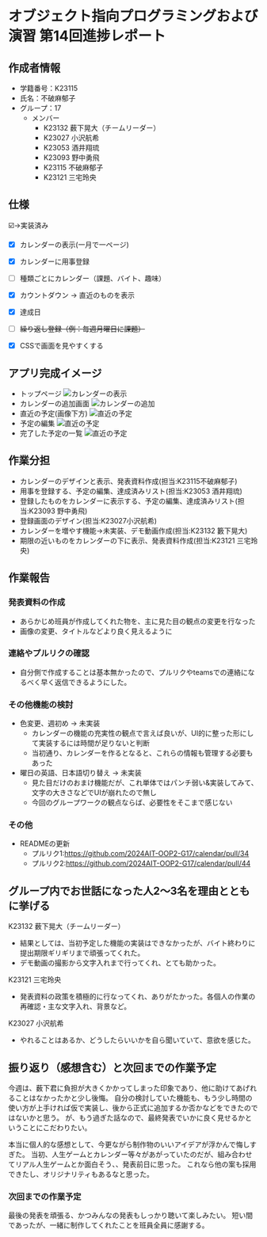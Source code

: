 # オブジェクト指向プログラミングおよび演習 第14回進捗レポート

## 作成者情報

- 学籍番号：K23115
- 氏名：不破麻郁子
- グループ：17
  - メンバー
    - K23132 薮下晃大（チームリーダー）
    - K23027 小沢航希
    - K23053 酒井翔琉
    - K23093 野中勇飛
    - K23115 不破麻郁子
    - K23121 三宅玲央


## 仕様

<!--
- flaskを使ったフォトアルバム
- 画像をアップロードできる
- アップロードした画像にタグをつけられる
- アップロードした画像にコメントを書ける
- 画像検索ページでタグやコメントから画像を検索できる
- CSSで画面を見やすくする
-->
☑️→実装済み
- [x] カレンダーの表示(一月で一ページ)
- [x] カレンダーに用事登録
- [ ] 種類ごとにカレンダー（課題、バイト、趣味）
- [x] カウントダウン → 直近のものを表示
- [x] 達成日
- [ ] ~~繰り返し登録（例：毎週月曜日に課題）~~
- [x] CSSで画面を見やすくする


## アプリ完成イメージ
<!-- 
- ここにトップページの手書きいらすと（top_page.jpegもMoodleへアップロードした）
- ここに画像リストページの手書きイラスト(image_list_page.jpeg)
- ここに画像アップロードページの手書きいらすと(upload_page.jpeg)
- ここに画像検索ページの手書きイラスト(search_page.jpeg) 
-->

- トップページ
![カレンダーの表示](calendar.png)
- カレンダーの追加画面
![カレンダーの追加](create.png)
- 直近の予定(画像下方)
![直近の予定](near.png)
- 予定の編集
![直近の予定](edit.png)
- 完了した予定の一覧
![直近の予定](completed.png)

## 作業分担
<!--
- 画像をアップロードできる（担当：K23997 工業自由）
- アップロードした画像にタグをつけられる（主担当：K23999 愛知太郎，副担当：K23998 愛知花子）
- アップロードした画像にコメントを書ける（主担当：K23998 愛知花子，副担当：K23999 愛知太郎）
- 画像検索ページでタグやコメントから画像を検索できる（担当：K23996 工業正義）
- CSSで画面を見やすくする（担当：K23995 工業愛） 
-->

- カレンダーのデザインと表示、発表資料作成(担当:K23115不破麻郁子)
- 用事を登録する、予定の編集、達成済みリスト(担当:K23053 酒井翔琉)
- 登録したものをカレンダーに表示する、予定の編集、達成済みリスト(担当:K23093 野中勇飛)
- 登録画面のデザイン(担当:K23027小沢航希)
- カレンダーを増やす機能→未実装、デモ動画作成(担当:K23132 籔下晃大)
- 期限の近いものをカレンダーの下に表示、発表資料作成(担当:K23121 三宅玲央)


## 作業報告
<!-- 
- 画像を保管する仕様を愛知花子と話あって決めた
- 保管した画像がWebページに表示されるところまで愛知花子と共同作業して作った
  - プルリクエストへのリンク
  - 上のプルリクエストがマージされた
   -->

### 発表資料の作成
- あらかじめ班員が作成してくれた物を、主に見た目の観点の変更を行なった
- 画像の変更、タイトルなどより良く見えるように

### 連絡やプルリクの確認
- 自分側で作成することは基本無かったので、プルリクやteamsでの連絡になるべく早く返信できるようにした。

### その他機能の検討
- 色変更、週初め → 未実装
  - カレンダーの機能の充実性の観点で言えば良いが、UI的に整った形にして実装するには時間が足りないと判断
  - 当初通り、カレンダーを作るとなると、これらの情報も管理する必要もあった
- 曜日の英語、日本語切り替え → 未実装
  - 見た目だけのおまけ機能だが、これ単体ではパンチ弱い&実装してみて、文字の大きさなどでUIが崩れたので無し
  - 今回のグループワークの観点ならば、必要性をそこまで感じない

### その他
- READMEの更新
  - プルリク1:https://github.com/2024AIT-OOP2-G17/calendar/pull/34
  - プルリク2:https://github.com/2024AIT-OOP2-G17/calendar/pull/44


## グループ内でお世話になった人2〜3名を理由とともに挙げる
<!-- 
- 画像処理のベースプログラム実装を一緒にした(K23998 愛知花子)
- プルリクエストを処理してくれた（K23999 愛知太郎）
- 調べ物を手伝ってくれた(K23995 工業愛)
-->

K23132 薮下晃大（チームリーダー）
- 結果としては、当初予定した機能の実装はできなかったが、バイト終わりに提出期限ギリギリまで頑張ってくれた。
- デモ動画の撮影から文字入れまで行ってくれ、とても助かった。

K23121 三宅玲央
- 発表資料の政策を積極的に行なってくれ、ありがたかった。各個人の作業の再確認・主な文字入れ、背景など。

K23027 小沢航希
- やれることはあるか、どうしたらいいかを自ら聞いていて、意欲を感じた。



## 振り返り（感想含む）と次回までの作業予定
<!-- 
- 計画通りに作業は進んでいる
- 画像を取り扱う共通仕様は愛知花子と共同で作成したが，来週からは作業を分担してすすめる
-->

今週は、薮下君に負担が大きくかかってしまった印象であり、他に助けてあげれることはなかったかと少し後悔。
自分の検討していた機能も、もう少し時間の使い方が上手ければ仮で実装し、後から正式に追加するか否かなどをできたのではないかと思う。
が、もう過ぎた話なので、最終発表でいかに良く見せるかということにこだわりたい。

本当に個人的な感想として、今更ながら制作物のいいアイデアが浮かんで悔しすぎた。
当初、人生ゲームとカレンダー等々があがっていたのだが、組み合わせてリアル人生ゲームとか面白そう、、発表前日に思った。
これなら他の案も採用できたし、オリジナリティもあるなと思った。


### 次回までの作業予定
最後の発表を頑張る、かつみんなの発表もしっかり聴いて楽しみたい。
短い間であったが、一緒に制作してくれたことを班員全員に感謝する。
